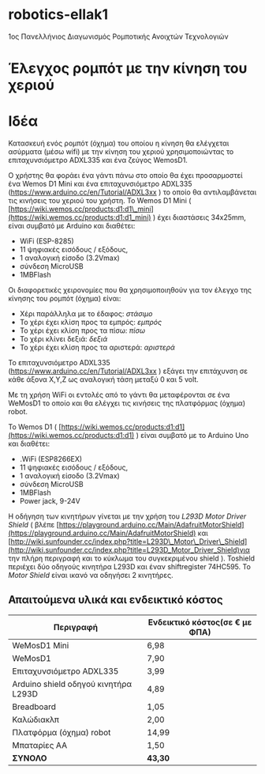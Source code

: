 # robotics-ellak1
1ος Πανελλήνιος Διαγωνισμός Ρομποτικής Ανοιχτών Τεχνολογιών


# Έλεγχος ρομπότ με την κίνηση του χεριού

# Ιδέα

Κατασκευή ενός ρομπότ (όχημα) του οποίου η κίνηση θα ελέγχεται ασύρματα (μέσω wifi) με την κίνηση του χεριού χρησιμοποιώντας το επιταχυνσιόμετρο ADXL335 και ένα ζεύγος WemosD1.

Ο χρήστης θα φοράει ένα γάντι πάνω στο οποίο θα έχει προσαρμοστεί ένα Wemos D1 Mini και ένα επιταχυνσιόμετρο ADXL335 ([https](https://www.arduino.cc/en/Tutorial/ADXL3xx)[://](https://www.arduino.cc/en/Tutorial/ADXL3xx)[www](https://www.arduino.cc/en/Tutorial/ADXL3xx)[.](https://www.arduino.cc/en/Tutorial/ADXL3xx)[arduino](https://www.arduino.cc/en/Tutorial/ADXL3xx)[.](https://www.arduino.cc/en/Tutorial/ADXL3xx)[cc](https://www.arduino.cc/en/Tutorial/ADXL3xx)[/](https://www.arduino.cc/en/Tutorial/ADXL3xx)[en](https://www.arduino.cc/en/Tutorial/ADXL3xx)[/](https://www.arduino.cc/en/Tutorial/ADXL3xx)[Tutorial](https://www.arduino.cc/en/Tutorial/ADXL3xx)[/](https://www.arduino.cc/en/Tutorial/ADXL3xx)[ADXL](https://www.arduino.cc/en/Tutorial/ADXL3xx)[3](https://www.arduino.cc/en/Tutorial/ADXL3xx)[xx](https://www.arduino.cc/en/Tutorial/ADXL3xx) ) το οποίο θα αντιλαμβάνεται τις κινήσεις του χεριού του χρήστη. Το Wemos D1 Mini ( [https://wiki.wemos.cc/products:d1:d1\_mini](https://wiki.wemos.cc/products:d1:d1_mini)   ) έχει διαστάσεις 34x25mm, είναι συμβατό με Arduino και διαθέτει:

- WiFi (ESP-8285)
- 11 ψηφιακές εισόδους / εξόδους,
- 1 αναλογική είσοδο (3.2Vmax)
- σύνδεση MicroUSB
- 1MBFlash

Οι διαφορετικές χειρονομίες που θα χρησιμοποιηθούν για τον έλεγχο της κίνησης του ρομπότ (όχημα) είναι:

- Χέρι παράλληλα με το έδαφος: _στάσιμο_
- Το χέρι έχει κλίση προς τα εμπρός: _εμπρός_
- Το χέρι έχει κλίση προς τα πίσω: _πίσω_
- Το χέρι κλίνει δεξιά: _δεξιά_
- Το χέρι έχει κλίση προς τα αριστερά: _αριστερά_

Το επιταχυνσιόμετρο ADXL335 ([https](https://www.arduino.cc/en/Tutorial/ADXL3xx)[://](https://www.arduino.cc/en/Tutorial/ADXL3xx)[www](https://www.arduino.cc/en/Tutorial/ADXL3xx)[.](https://www.arduino.cc/en/Tutorial/ADXL3xx)[arduino](https://www.arduino.cc/en/Tutorial/ADXL3xx)[.](https://www.arduino.cc/en/Tutorial/ADXL3xx)[cc](https://www.arduino.cc/en/Tutorial/ADXL3xx)[/](https://www.arduino.cc/en/Tutorial/ADXL3xx)[en](https://www.arduino.cc/en/Tutorial/ADXL3xx)[/](https://www.arduino.cc/en/Tutorial/ADXL3xx)[Tutorial](https://www.arduino.cc/en/Tutorial/ADXL3xx)[/](https://www.arduino.cc/en/Tutorial/ADXL3xx)[ADXL](https://www.arduino.cc/en/Tutorial/ADXL3xx)[3](https://www.arduino.cc/en/Tutorial/ADXL3xx)[xx](https://www.arduino.cc/en/Tutorial/ADXL3xx) ) εξάγει την επιτάχυνση σε κάθε άξονα X,Y,Z ως αναλογική τάση μεταξύ 0 και 5 volt.

Με τη χρήση WiFi οι εντολές από το γάντι θα μεταφέρονται σε ένα WeMosD1 το οποίο και θα ελέγχει τις κινήσεις της πλατφόρμας (όχημα) robot.

Το Wemos D1 ( [https://wiki.wemos.cc/products:d1:d1](https://wiki.wemos.cc/products:d1:d1) ) είναι συμβατό με το Arduino Uno και διαθέτει:

- .WiFi (ESP8266EX)
- 11 ψηφιακές εισόδους / εξόδους,
- 1 αναλογική είσοδο (3.2Vmax)
- σύνδεση MicroUSB
- 1MBFlash
- Power jack, 9-24V

Η οδήγηση των κινητήρων γίνεται με την χρήση του _L293D Motor Driver Shield_ ( βλέπε [https://playground.arduino.cc/Main/AdafruitMotorShield](https://playground.arduino.cc/Main/AdafruitMotorShield)  και  [http://wiki.sunfounder.cc/index.php?title=L293D\_Motor\_Driver\_Shield](http://wiki.sunfounder.cc/index.php?title=L293D_Motor_Driver_Shield)για την πλήρη περιγραφή και το κύκλωμα του συγκεκριμένου shield ). Toshield περιέχει δύο οδηγούς κινητήρα L293D και έναν shiftregister 74HC595. Το _Motor Shield_ είναι ικανό να οδηγήσει 2 κινητήρες.


## Απαιτούμενα υλικά και ενδεικτικό κόστος

| Περιγραφή | Ενδεικτικό κόστος(σε € με ΦΠΑ) |
| --- | --- |
| WeMosD1 Mini | 6,98 |
| WeMosD1 | 7,90 |
| Επιταχυνσιόμετρο ADXL335 | 3,99 |
| Arduino shield οδηγού κινητήρα L293D | 4,89 |
| Breadboard | 1,05 |
| Καλώδιακλπ | 2,00 |
| Πλατφόρμα (όχημα) robot | 14,99 |
| Μπαταρίες AA | 1,50 |
| **ΣΥΝΟΛΟ** | **43,30** |


